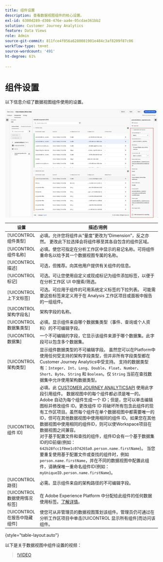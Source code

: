 ```yaml
---
title: 组件设置
description: 查看数据视图组件的核心设置。
exl-id: 6300d289-d308-476e-aa4e-05cdae361bb2
solution: Customer Journey Analytics
feature: Data Views
role: Admin
source-git-commit: 811fce4f056a6280081901e484c3af8209f87c06
workflow-type: tm+mt
source-wordcount: '491'
ht-degree: 61%

---
```


# 组件设置

以下信息介绍了数据视图组件使用的设置。

![此部分描述的组件设置](../assets/component-settings.png)

| 设置 | 描述/用例 |
| --- | --- |
| [!UICONTROL 组件类型] | 必填。允许您将组件从“量度”更改为“Dimension”，反之亦然。 更改此下拉选择会将组件移至其各自包含的组件区域。 |
| [!UICONTROL 组件名称] | 必填。使您可指定在分析工作区中显示的易记名称。可将组件重命名以给予其一个数据视图专属的名称。 |
| [!UICONTROL 描述] | 可选，但推荐。向其他用户提供有关组件的信息。 |
| [!UICONTROL 标记] | 可选。可让您使用自定义或现成标记为组件添加标签，以便于在分析工作区 UI 中搜索/筛选。 |
| [!UICONTROL 上下文标签] | 可选。可应用于组件的可用系统定义标签的下拉列表。 可能需要这些标签来定义用于在 Analysis 工作区项目或面板中报告的一组组件。 |
| [!UICONTROL 架构字段名] | 架构字段的名称。 |
| [!UICONTROL 数据集类型] | 必填。显示组件来自哪个数据集类型（事件、查询或个人资料）的不可编辑字段。 |
| [!UICONTROL 数据集] | 一个不可编辑的字段，它显示该组件来源于哪个数据集。此字段可以包含多个数据集。 |
| [!UICONTROL 架构类型] | 显示组件数据类型的不可编辑字段。 虽然您可以在Platform中使用任何受支持的架构字段类型，但并非所有字段类型都在Customer Journey Analytics中受支持。 支持的数据类型有：`Integer`、`Int`、`Long`、`Double`、`Float`、`Number`、`Short`、`Byte`、`String` 和 `Boolean`。仅 `String` 当前在查找数据集中允许使用架构数据类型。 |
| [!UICONTROL 组件 ID] | 必填。此 [CUSTOMER JOURNEY ANALYTICSAPI](https://adobe.io/cja-apis/docs) 使用此字段引用组件。 数据视图中的每个组件都必须是唯一的。Adobe 自动为每个组件生成一个 ID；但是，您可以单击编辑图标并修改组件 ID。更改组件 ID 将破坏所有包含此组件的现有工作区项目。虽然每个组件在单个数据视图中都需要唯一的 ID，但可在其他数据视图中使用相同的组件 ID。如果您在其他数据视图中使用相同的组件ID，则可以使Workspace项目在数据视图之间兼容。 <br/>对于基于配置文件和查找的组件，组件ID会有一个基于数据集ID的ID前缀(例如： `642b28fcc1f0ee1c074265a0.person.name.firstName`)。 当您要重复使用基于配置文件或查找的组件时，例如 `person.name.firstName`，并在不同的数据视图中配置此组件，请确保唯一重命名组件ID(例如： `myUniqueID.person.name.firstName`)。 |
| [!UICONTROL 路径] | 必需。显示组件来自的架构路径的不可编辑字段。 |
| [!UICONTROL 数据使用情况标签] | 在 Adobe Experience Platform 中分配给此组件的任何数据使用标签。[了解详情](/help/data-views/data-governance.md)。 |
| [!UICONTROL 在报告中隐藏组件] | 使您可从非管理员的数据视图策划该组件。管理员仍可通过在分析工作区项目中单击[!UICONTROL 显示所有组件]而访问该组件。 |

{style="table-layout:auto"}

以下是关于数据视图中组件设置的视频：

>[!VIDEO](https://video.tv.adobe.com/v/333112/?quality=12)
